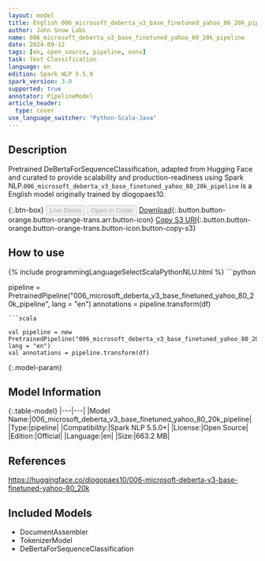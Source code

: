 ```yaml
---
layout: model
title: English 006_microsoft_deberta_v3_base_finetuned_yahoo_80_20k_pipeline pipeline DeBertaForSequenceClassification from diogopaes10
author: John Snow Labs
name: 006_microsoft_deberta_v3_base_finetuned_yahoo_80_20k_pipeline
date: 2024-09-12
tags: [en, open_source, pipeline, onnx]
task: Text Classification
language: en
edition: Spark NLP 5.5.0
spark_version: 3.0
supported: true
annotator: PipelineModel
article_header:
  type: cover
use_language_switcher: "Python-Scala-Java"
---
```


## Description

Pretrained DeBertaForSequenceClassification, adapted from Hugging Face and curated to provide scalability and production-readiness using Spark NLP.`006_microsoft_deberta_v3_base_finetuned_yahoo_80_20k_pipeline` is a English model originally trained by diogopaes10.

{:.btn-box}
<button class="button button-orange" disabled>Live Demo</button>
<button class="button button-orange" disabled>Open in Colab</button>
[Download](https://s3.amazonaws.com/auxdata.johnsnowlabs.com/public/models/006_microsoft_deberta_v3_base_finetuned_yahoo_80_20k_pipeline_en_5.5.0_3.0_1726163297633.zip){:.button.button-orange.button-orange-trans.arr.button-icon}
[Copy S3 URI](s3://auxdata.johnsnowlabs.com/public/models/006_microsoft_deberta_v3_base_finetuned_yahoo_80_20k_pipeline_en_5.5.0_3.0_1726163297633.zip){:.button.button-orange.button-orange-trans.button-icon.button-copy-s3}

## How to use



<div class="tabs-box" markdown="1">
{% include programmingLanguageSelectScalaPythonNLU.html %}
```python

pipeline = PretrainedPipeline("006_microsoft_deberta_v3_base_finetuned_yahoo_80_20k_pipeline", lang = "en")
annotations =  pipeline.transform(df)   

```
```scala

val pipeline = new PretrainedPipeline("006_microsoft_deberta_v3_base_finetuned_yahoo_80_20k_pipeline", lang = "en")
val annotations = pipeline.transform(df)

```
</div>

{:.model-param}
## Model Information

{:.table-model}
|---|---|
|Model Name:|006_microsoft_deberta_v3_base_finetuned_yahoo_80_20k_pipeline|
|Type:|pipeline|
|Compatibility:|Spark NLP 5.5.0+|
|License:|Open Source|
|Edition:|Official|
|Language:|en|
|Size:|663.2 MB|

## References

https://huggingface.co/diogopaes10/006-microsoft-deberta-v3-base-finetuned-yahoo-80_20k

## Included Models

- DocumentAssembler
- TokenizerModel
- DeBertaForSequenceClassification